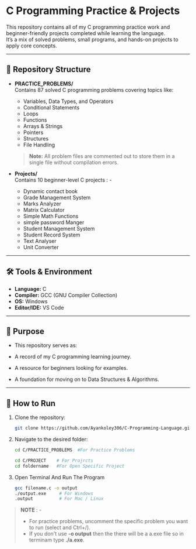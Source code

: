 # C Programming Practice & Projects

This repository contains all of my C programming practice work and beginner-friendly projects completed while learning the language.  
It’s a mix of solved problems, small programs, and hands-on projects to apply core concepts.

---

## 📂 Repository Structure

- **PRACTICE_PROBLEMS/**  
  Contains 87 solved C programming problems covering topics like:
  - Variables, Data Types, and Operators
  - Conditional Statements
  - Loops
  - Functions
  - Arrays & Strings
  - Pointers
  - Structures
  - File Handling  
  > **Note:** All problem files are commented out to store them in a single file without compilation errors.

- **Projects/**  
  Contains 10 beginner-level C projects : -
  - Dynamic contact book
  - Grade Management System
  - Marks Analyzer
  - Matrix Calculator
  - Simple Math Functions
  - simple password Manger
  - Student Management System
  - Student Record System
  - Text Analyser
  - Unit Converter

---

## 🛠 Tools & Environment
- **Language:** C
- **Compiler:** GCC (GNU Compiler Collection)
- **OS:** Windows
- **Editor/IDE:** VS Code

---

## 🎯 Purpose

- This repository serves as:

- A record of my C programming learning journey.

- A resource for beginners looking for examples.

- A foundation for moving on to Data Structures & Algorithms.

---

## 🚀 How to Run
1. Clone the repository:
   ```bash
   git clone https://github.com/Ayankoley306/C-Programming-Language.git
2. Navigate to the desired folder:
    ```bash
    cd C/PRACTICE_PROBLEMS  #For Practice Problems

    cd C/PROJECT    # For Projrcts
    cd foldername   #For Open Specific Project
3. Open Terminal And Run The Program
    ```bash
    gcc filename.c -o output
    ./output.exe     # For Windows
    .output          # For Mac / Linux
> **NOTE** : -
> - For practice problems, uncomment the specific problem you want to run (select and Ctrl+/).<br>
> - If you don't use **-o output** then the there will be a a.exe file so in terminam type **./a.exe**.
